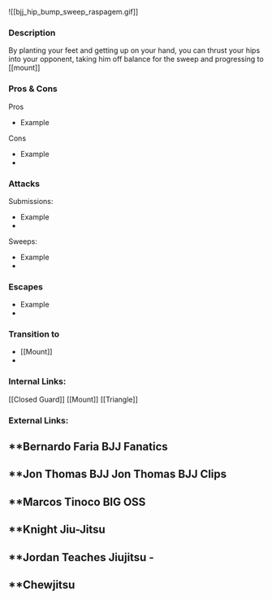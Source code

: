 ![[bjj_hip_bump_sweep_raspagem.gif]]
### Description
By planting your feet and getting up on your hand, you can thrust your hips into your opponent, taking him off balance for the sweep and progressing to [[mount]]
### Pros & Cons
Pros
- Example 

Cons
- Example
- 

### Attacks
Submissions:
- Example
- 

Sweeps:
- Example
- 

### Escapes
- Example
- 


### Transition to
- [[Mount]] 
- 

### Internal Links:
[[Closed Guard]]
[[Mount]]
[[Triangle]]

### External Links:
**Bernardo Faria BJJ Fanatics[](https://www.youtube.com/channel/UCtXtqlLdZYZm3060qVExXkA)
- 

**Jon Thomas BJJ [](https://www.youtube.com/channel/UCBNsOFfO-TZDIpygfz5paaQ)
Jon Thomas BJJ Clips [](https://www.youtube.com/channel/UCG4TX-FaQdT7Z-e3NWx8Wyw)
- 

**Marcos Tinoco BIG OSS[](https://www.youtube.com/channel/UCilIX_yDgcTP3j7zMjJTIvg)
- 

**Knight Jiu-Jitsu[](https://www.youtube.com/channel/UCDaSNu2fM3JL4VdlSwcFtOw)
- 

**Jordan Teaches Jiujitsu [](https://www.youtube.com/channel/UCexKjyhZ5EvBTWyg6U6e5Og)- 
- 

**Chewjitsu[](https://www.youtube.com/channel/UCGCZBBvu7ZnqHYHuScODbAQ)
- 
